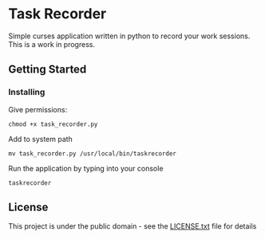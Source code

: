 # Task Recorder

Simple curses application written in python to record your work sessions.
This is a work in progress.

## Getting Started

### Installing

Give permissions: 
```
chmod +x task_recorder.py
```
Add to system path
```
mv task_recorder.py /usr/local/bin/taskrecorder
```

Run the application by typing into your console
```
taskrecorder
```

<!--### Prerequisites-->

<!--?-->


<!--## Built With-->

<!--* [Dropwizard](http://www.dropwizard.io/1.0.2/docs/) - The web framework used-->
<!--* [Maven](https://maven.apache.org/) - Dependency Management-->
<!--* [ROME](https://rometools.github.io/rome/) - Used to generate RSS Feeds-->

<!--## Contributing-->

<!--Please read [CONTRIBUTING.md](https://gist.github.com/PurpleBooth/b24679402957c63ec426) for details on our code of conduct, and the process for submitting pull requests to us.-->

<!--## Versioning-->

<!--We use [SemVer](http://semver.org/) for versioning. For the versions available, see the [tags on this repository](https://github.com/your/project/tags). -->

<!--## Authors-->

<!--* **Lucas Thompson** - *Initial work* - [PurpleBooth](https://github.com/PurpleBooth)-->

<!--See also the list of [contributors](https://github.com/your/project/contributors) who participated in this project.-->

## License

This project is under the public domain - see the [LICENSE.txt](LICENSE.txt) file for details

<!--## Acknowledgments-->

<!--* Hat tip to anyone who's code was used-->
<!--* Inspiration-->
<!--* etc-->

